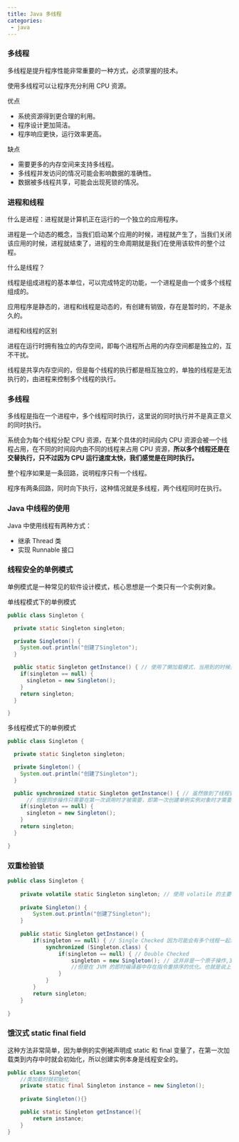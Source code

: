 ```yaml
---
title: Java 多线程
categories:
 - java
---
```


### 多线程

多线程是提升程序性能非常重要的一种方式，必须掌握的技术。

使用多线程可以让程序充分利用 CPU 资源。

优点

- 系统资源得到更合理的利用。
- 程序设计更加简洁。
- 程序响应更快，运行效率更高。

缺点

- 需要更多的内存空间来支持多线程。
- 多线程并发访问的情况可能会影响数据的准确性。
- 数据被多线程共享，可能会出现死锁的情况。

### 进程和线程

什么是进程：进程就是计算机正在运行的一个独立的应用程序。

进程是一个动态的概念，当我们启动某个应用的时候，进程就产生了，当我们关闭该应用的时候，进程就结束了，进程的生命周期就是我们在使用该软件的整个过程。

什么是线程？

线程是组成进程的基本单位，可以完成特定的功能，一个进程是由一个或多个线程组成的。

应用程序是静态的，进程和线程是动态的，有创建有销毁，存在是暂时的，不是永久的。

进程和线程的区别

进程在运行时拥有独立的内存空间，即每个进程所占用的内存空间都是独立的，互不干扰。

线程是共享内存空间的，但是每个线程的执行都是相互独立的，单独的线程是无法执行的，由进程来控制多个线程的执行。

### 多线程

多线程是指在一个进程中，多个线程同时执行，这里说的同时执行并不是真正意义的同时执行。

系统会为每个线程分配 CPU 资源，在某个具体的时间段内 CPU 资源会被一个线程占用，在不同的时间段内由不同的线程来占用 CPU 资源，**所以多个线程还是在交替执行，只不过因为 CPU 运行速度太快，我们感觉是在同时执行。**

整个程序如果是一条回路，说明程序只有一个线程。

程序有两条回路，同时向下执行，这种情况就是多线程，两个线程同时在执行。

### Java 中线程的使用

Java 中使用线程有两种方式：

- 继承 Thread 类
- 实现 Runnable 接口

### 线程安全的单例模式

单例模式是一种常见的软件设计模式，核心思想是一个类只有一个实例对象。

单线程模式下的单例模式

```java
public class Singleton {

  private static Singleton singleton;

  private Singleton() {
    System.out.println("创建了Singleton");
  }

  public static Singleton getInstance() { // 使用了懒加载模式，当用到的时候去创建实例
    if(singleton == null) {
      singleton = new Singleton();
    }
    return singleton;
  }

}
```

多线程模式下的单例模式

```java
public class Singleton {

  private static Singleton singleton;

  private Singleton() {
    System.out.println("创建了Singleton");
  }

  public synchronized static Singleton getInstance() { // 虽然做到了线程安全，但是它并不高效。因为在任何时候只能有一个线程调用 getInstance() 方法。
      // 但是同步操作只需要在第一次调用时才被需要，即第一次创建单例实例对象时才需要用到锁
    if(singleton == null) {
      singleton = new Singleton();
    }
    return singleton;
  }

}
```

### 双重检验锁


```java
public class Singleton {
	
	private volatile static Singleton singleton; // 使用 volatile 的主要原因是其另一个特性：禁止指令重排序优化。也就是说，在 volatile 变量的赋值操作后面会有一个内存屏障（生成的汇编代码上），读操作不会被重排序到内存屏障之前。操作必须在执行完 1-2-3 之后或者 1-3-2 之后，不存在执行到 1-3 然后取到值的情况。
	
	private Singleton() {
		System.out.println("创建了Singleton");
	}
	
	public static Singleton getInstance() {
		if(singleton == null) { // Single Checked 因为可能会有多个线程一起进入到这里的 if，如果在同步块内不进行二次检验的话就会生成多个实例了
			synchronized (Singleton.class) {
				if(singleton == null) { // Double Checked
					singleton = new Singleton(); // 这并非是一个原子操作,3 件事情:1、给 singleton 分配内存 2、调用 Singleton 的构造函数来初始化成员变量 3、将 singleton 对象指向分配的内存空间（执行完这步 singleton 就为非 null 了）
                    //但是在 JVM 的即时编译器中存在指令重排序的优化。也就是说上面的第二步和第三步的顺序是不能保证的，最终的执行顺序可能是 1-2-3 也可能是 1-3-2。如果是后者，则在 3 执行完毕、2 未执行之前，被线程二抢占了，这时 singleton 已经是非 null 了（但却没有初始化），所以线程二会直接返回 instance，然后使用，然后报错。
				}
			}
		}
		return singleton;
	}
	
}
```

### 饿汉式 static final field

这种方法非常简单，因为单例的实例被声明成 static 和 final 变量了，在第一次加载类到内存中时就会初始化，所以创建实例本身是线程安全的。

```java
public class Singleton{
    //类加载时就初始化
    private static final Singleton instance = new Singleton();
    
    private Singleton(){}

    public static Singleton getInstance(){
        return instance;
    }
}
```









